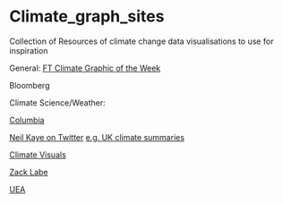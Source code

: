 # Climate_graph_sites
Collection of Resources of climate change data visualisations to use for inspiration

General:
[FT Climate Graphic of the Week](https://www.ft.com/climate-capital)

Bloomberg

Climate Science/Weather:

[Columbia](http://www.columbia.edu/~mhs119/)

[Neil Kaye on Twitter](https://mobile.twitter.com/neilrkaye) [e.g. UK climate summaries](https://mobile.twitter.com/neilrkaye/status/1466062436415512583)

[Climate Visuals](https://ed-hawkins.github.io/climate-visuals/)

[Zack Labe](https://zacklabe.com/arctic-sea-ice-figures/)

[UEA](https://crudata.uea.ac.uk/~timo/diag/tempdiag.htm)

